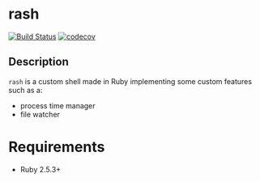 # rash

[![Build Status](https://travis-ci.com/ECE421/rash.svg?branch=master)](https://travis-ci.com/ECE421/rash)
[![codecov](https://codecov.io/gh/ECE421/rash/branch/master/graph/badge.svg)](https://codecov.io/gh/ECE421/rash)

## Description
`rash` is a custom shell made in Ruby implementing some custom features 
such as a: 

* process time manager 
* file watcher

# Requirements

* Ruby 2.5.3+
